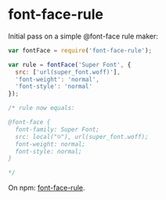 # font-face-rule

Initial pass on a simple @font-face rule maker:

```javascript
var fontFace = require('font-face-rule');

var rule = fontFace('Super Font', {
  src: ['url(super_font.woff)'],
  'font-weight': 'normal',
  'font-style': 'normal'
});

/* rule now equals:

@font-face {
  font-family: Super Font;
  src: local("☺︎"), url(super_font.woff);
  font-weight: normal;
  font-style: normal;
}

*/
```

On npm: [font-face-rule](https://www.npmjs.com/package/font-face-rule).
